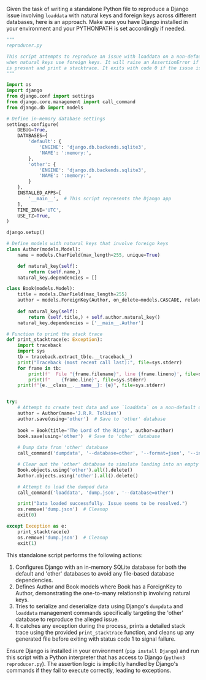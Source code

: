 Given the task of writing a standalone Python file to reproduce a Django issue involving `loaddata` with natural keys and foreign keys across different databases, here is an approach. Make sure you have Django installed in your environment and your PYTHONPATH is set accordingly if needed.

```python
"""
reproducer.py

This script attempts to reproduce an issue with loaddata on a non-default database
when natural keys use foreign keys. It will raise an AssertionError if the issue
is present and print a stacktrace. It exits with code 0 if the issue is resolved.
"""

import os
import django
from django.conf import settings
from django.core.management import call_command
from django.db import models

# Define in-memory database settings
settings.configure(
    DEBUG=True,
    DATABASES={
        'default': {
            'ENGINE': 'django.db.backends.sqlite3',
            'NAME': ':memory:',
        },
        'other': {
            'ENGINE': 'django.db.backends.sqlite3',
            'NAME': ':memory:',
        }
    },
    INSTALLED_APPS=[
        '__main__',  # This script represents the Django app
    ],
    TIME_ZONE='UTC',
    USE_TZ=True,
)

django.setup()

# Define models with natural keys that involve foreign keys
class Author(models.Model):
    name = models.CharField(max_length=255, unique=True)

    def natural_key(self):
        return (self.name,)
    natural_key.dependencies = []

class Book(models.Model):
    title = models.CharField(max_length=255)
    author = models.ForeignKey(Author, on_delete=models.CASCADE, related_name='books')
    
    def natural_key(self):
        return (self.title,) + self.author.natural_key()
    natural_key.dependencies = ['__main__.Author']

# Function to print the stack trace
def print_stacktrace(e: Exception):
    import traceback
    import sys
    tb = traceback.extract_tb(e.__traceback__)
    print("Traceback (most recent call last):", file=sys.stderr)
    for frame in tb:
        print(f'  File "{frame.filename}", line {frame.lineno}', file=sys.stderr)
        print(f"    {frame.line}", file=sys.stderr)
    print(f"{e.__class__.__name__}: {e}", file=sys.stderr)


try:
    # Attempt to create test data and use `loaddata` on a non-default database
    author = Author(name='J.R.R. Tolkien')
    author.save(using='other')  # Save to 'other' database
    
    book = Book(title='The Lord of the Rings', author=author)
    book.save(using='other')  # Save to 'other' database
    
    # Dump data from 'other' database
    call_command('dumpdata', '--database=other', '--format=json', '--indent=2', '--natural-foreign', stdout=open('dump.json', 'w'))

    # Clear out the 'other' database to simulate loading into an empty database
    Book.objects.using('other').all().delete()
    Author.objects.using('other').all().delete()

    # Attempt to load the dumped data
    call_command('loaddata', 'dump.json', '--database=other')

    print("Data loaded successfully. Issue seems to be resolved.")
    os.remove('dump.json')  # Cleanup
    exit(0)

except Exception as e:
    print_stacktrace(e)
    os.remove('dump.json')  # Cleanup
    exit(1)
```

This standalone script performs the following actions:
1. Configures Django with an in-memory SQLite database for both the default and 'other' databases to avoid any file-based database dependencies.
2. Defines Author and Book models where Book has a ForeignKey to Author, demonstrating the one-to-many relationship involving natural keys.
3. Tries to serialize and deserialize data using Django's `dumpdata` and `loaddata` management commands specifically targeting the 'other' database to reproduce the alleged issue.
4. It catches any exception during the process, prints a detailed stack trace using the provided `print_stacktrace` function, and cleans up any generated file before exiting with status code 1 to signal failure.

Ensure Django is installed in your environment (`pip install Django`) and run this script with a Python interpreter that has access to Django (`python3 reproducer.py`). The assertion logic is implicitly handled by Django's commands if they fail to execute correctly, leading to exceptions.